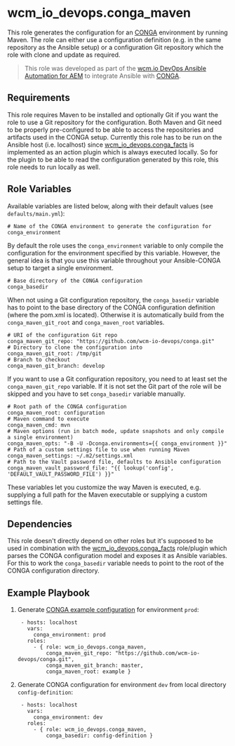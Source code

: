 # wcm_io_devops.conga_mavenThis role generates the configuration for an [CONGA](http://devops.wcm.io/conga/) environment by running Maven.The role can either use a configuration definition (e.g. in the same repository as the Ansible setup) or a configuration Git repository which the role with clone and update as required.> This role was developed as part of the> [wcm.io DevOps Ansible Automation for AEM](http://devops.wcm.io/ansible-aem/)> to integrate Ansible with> [CONGA](http://devops.wcm.io/conga/).## RequirementsThis role requires Maven to be installed and optionally Git if you want the role to use a Git repository for the configuration. Both Maven and Git need to be properly pre-configured to be able to access the repositories and artifacts used in the CONGA setup.Currently this role has to be run on the Ansible host (i.e. localhost) since [wcm_io_devops.conga_facts](https://github.com/wcm-io-devops/ansible-conga-facts) is implemented as an action plugin which is always executed locally. So for the plugin to be able to read the configuration generated by this role, this role needs to run locally as well.## Role VariablesAvailable variables are listed below, along with their default values (see `defaults/main.yml`):    # Name of the CONGA environment to generate the configuration for    conga_environmentBy default the role uses the `conga_environment` variable to only compile the configuration for the environment specified by this variable.However, the general idea is that you use this variable throughout your Ansible-CONGA setup to target a single environment.    # Base directory of the CONGA configuration    conga_basedirWhen not using a Git configuration repository, the `conga_basedir` variable has to point to the base directory of the CONGA configuration definition (where the pom.xml is located). Otherwise it is automatically build from the `conga_maven_git_root` and `conga_maven_root` variables.    # URI of the configuration Git repo    conga_maven_git_repo: "https://github.com/wcm-io-devops/conga.git"    # Directory to clone the configuration into    conga_maven_git_root: /tmp/git    # Branch to checkout    conga_maven_git_branch: developIf you want to use a Git configuration repository, you need to at least set the `conga_maven_git_repo` variable. If it is not set the Git part of the role will be skipped and you have to set `conga_basedir` variable manually.    # Root path of the CONGA configuration    conga_maven_root: configuration    # Maven command to execute    conga_maven_cmd: mvn    # Maven options (run in batch mode, update snapshots and only compile a single environment)    conga_maven_opts: "-B -U -Dconga.environments={{ conga_environment }}"    # Path of a custom settings file to use when running Maven    conga_maven_settings: ~/.m2/settings.xml    # Path to the Vault password file, defaults to Ansible configuration    conga_maven_vault_password_file: "{{ lookup('config', 'DEFAULT_VAULT_PASSWORD_FILE') }}"These variables let you customize the way Maven is executed, e.g. supplying a full path for the Maven executable or supplying a custom settings file.Dependencies------------This role doesn't directly depend on other roles but it's supposed to be used in combination with the [wcm_io_devops.conga_facts](https://github.com/wcm-io-devops/ansible-conga-facts) role/plugin which parses the CONGA configuration model and exposes it as Ansible variables. For this to work the `conga_basedir` variable needs to point to the root of the CONGA configuration directory.Example Playbook----------------1) Generate [CONGA example configuration](https://github.com/wcm-io-devops/conga/tree/develop/example) for environment `prod`:        - hosts: localhost          vars:            conga_environment: prod          roles:            - { role: wcm_io_devops.conga_maven,                conga_maven_git_repo: "https://github.com/wcm-io-devops/conga.git",                conga_maven_git_branch: master,                conga_maven_root: example }2) Generate CONGA configuration for environment `dev` from local directory `config-definition`:        - hosts: localhost          vars:            conga_environment: dev          roles:            - { role: wcm_io_devops.conga_maven,                conga_basedir: config-definition }